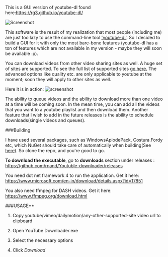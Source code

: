 This is a GUI version of youtube-dl found here:https://rg3.github.io/youtube-dl/

![Screenshot](https://cloud.githubusercontent.com/assets/12506856/9489445/bda99176-4bfe-11e5-830a-739db781d58a.PNG)

This software is the result of my realization that most people (including me) are just too lazy to use the command-line tool ['youtube-dl'](https://rg3.github.io/youtube-dl/). So I decided to build a GUI for it with only the most bare-bone features (youtube-dl has a ton of features which are not available in my version - maybe they will soon be available :p).

You can download videos from other video sharing sites as well. A huge set of sites are supported. To see the full list of supported sites [go here.](https://rg3.github.io/youtube-dl/supportedsites.html) The advanced options like quality etc. are only applicable to youtube at the moment; soon they will apply to other sites as well.

Here it is in action:
![screenshot](https://cloud.githubusercontent.com/assets/12506856/8923816/6b50f2ea-3513-11e5-9c7d-8e3f31a1f858.PNG)

The ability to queue videos and the ability to download more than one video at a time will be coming soon. In the mean time, you can add all the videos that you want to a youtube playlist and then download them. Another feature that I wish to add in the future releases is the ability to schedule downloads(single videos and queues).

###Building

I have used several packages, such as WindowsApiodePack, Costura.Fordy etc, which NuGet should take care of automatically when building(See [here](https://docs.nuget.org/Consume/Package-Restore)). So clone the repo, and you're good to go.

**To download the executable**, go to **downloads** section under releases : https://github.com/rnand/Youtuble-downloader/releases

You need dot net framework 4 to run the application. Get it here: https://www.microsoft.com/en-in/download/details.aspx?id=17851

You also need ffmpeg for DASH videos. Get it here: https://www.ffmpeg.org/download.html

###USAGE**

1. Copy youtube/vimeo/dailymotion/any-other-supported-site video url to clipboard

2. Open YouTube Downloader.exe

3. Select the necessary options

4. Click *Download*
